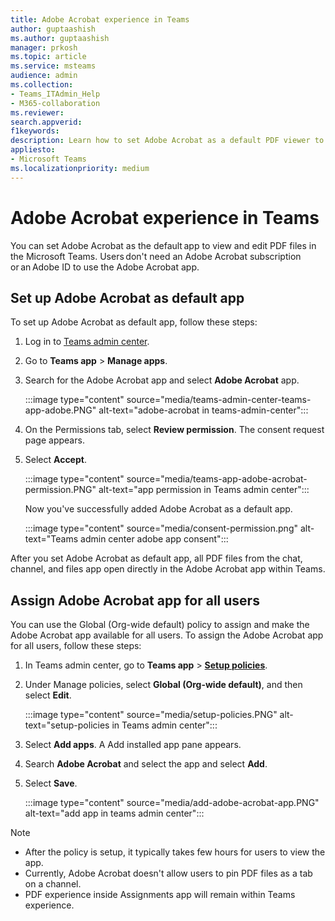 ```yaml
---
title: Adobe Acrobat experience in Teams
author: guptaashish
ms.author: guptaashish
manager: prkosh
ms.topic: article
ms.service: msteams
audience: admin
ms.collection: 
- Teams_ITAdmin_Help
- M365-collaboration
ms.reviewer: 
search.appverid: 
f1keywords: 
description: Learn how to set Adobe Acrobat as a default PDF viewer to view and edit PDF files in Microsoft Teams.
appliesto: 
- Microsoft Teams
ms.localizationpriority: medium
---
```


# Adobe Acrobat experience in Teams

You can set Adobe Acrobat as the default app to view and edit PDF files in the Microsoft Teams. Users don't need an Adobe Acrobat subscription or an Adobe ID to use the Adobe Acrobat app.

## Set up Adobe Acrobat as default app

To set up Adobe Acrobat as default app, follow these steps:

1. Log in to [Teams admin center](https://admin.teams.microsoft.com/).

1. Go to **Teams app** > **Manage apps**.

1. Search for the Adobe Acrobat app and select **Adobe Acrobat** app.

   :::image type="content" source="media/teams-admin-center-teams-app-adobe.PNG" alt-text="adobe-acrobat in teams-admin-center":::

1. On the Permissions tab, select **Review permission**. The consent request page appears.

1. Select **Accept**.

   :::image type="content" source="media/teams-app-adobe-acrobat-permission.PNG" alt-text="app permission in Teams admin center":::

   Now you've successfully added Adobe Acrobat as a default app.

   :::image type="content" source="media/consent-permission.png" alt-text="Teams admin center adobe app consent":::

After you set Adobe Acrobat as default app, all PDF files from the chat, channel, and files app open directly in the Adobe Acrobat app within Teams.

## Assign Adobe Acrobat app for all users

You can use the Global (Org-wide default) policy to assign and make the Adobe Acrobat app available for all users. To assign the Adobe Acrobat app for all users, follow these steps:

1. In Teams admin center, go to **Teams app** > [**Setup policies**](https://admin.teams.microsoft.com/policies/app-setup).

1. Under Manage policies, select **Global (Org-wide default)**, and then select **Edit**.

   :::image type="content" source="media/setup-policies.PNG" alt-text="setup-policies in Teams admin center":::

1. Select **Add apps**. A Add installed app pane appears.

1. Search **Adobe Acrobat** and select the app and select **Add**.

1. Select **Save**.

   :::image type="content" source="media/add-adobe-acrobat-app.PNG" alt-text="add app in teams admin center":::

> [!NOTE]
>
> * After the policy is setup, it typically takes few hours for users to view the app.
> * Currently, Adobe Acrobat doesn't allow users to pin PDF files as a tab on a channel.
> * PDF experience inside Assignments app will remain within Teams experience.

